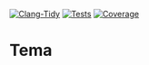 [![Clang-Tidy](https://github.com/darius98/tema/actions/workflows/static_analysis.yml/badge.svg?branch=master)](https://github.com/darius98/tema/actions/workflows/static_analysis.yml)
[![Tests](https://github.com/darius98/tema/actions/workflows/tests.yml/badge.svg?branch=master)](https://github.com/darius98/tema/actions/workflows/tests.yml)
[![Coverage](https://codecov.io/gh/darius98/tema/branch/master/graph/badge.svg?token=L2GH338USW)](https://codecov.io/gh/darius98/tema)

# Tema
